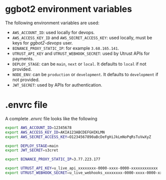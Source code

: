 # ggbot2 environment variables

The following environment variables are used:

- `AWS_ACCOUNT_ID`: used locally for devops.
- `AWS_ACCESS_KEY_ID` and `AWS_SECRET_ACCESS_KEY`: used locally, must be keys for _ggbot2-devops_ user.
- `BINANCE_PROXY_STATIC_IP`: for example `3.68.165.141`.
- `UTRUST_API_KEY` and `UTRUST_WEBHOOK_SECRET`: used by Utrust APIs for payments.
- `DEPLOY_STAGE`: can be `main`, `next` or `local`. It defaults to `local` if not provided.
- `NODE_ENV`: can be `production` or `development`. It defaults to `development` if not provided.
- `JWT_SECRET`: used by APIs for authentication.

# .envrc file

A complete _.envrc_ file looks like the following

```sh
export AWS_ACCOUNT_ID=12345678
export AWS_ACCESS_KEY_ID=AKIA123ABCDEFGHIKLMN
export AWS_SECRET_ACCESS_KEY=O1234567890aBcDeFgHiJkLmNoPqRsTuVwXyZ

export DEPLOY_STAGE=main
export JWT_SECRET=s3cret

export BINANCE_PROXY_STATIC_IP=3.77.223.177

export UTRUST_API_KEY=u_live_api_xxxxxxxx-0000-xxxx-0000-xxxxxxxxxxxx
export UTRUST_WEBHOOK_SECRET=u_live_webhooks_xxxxxxxx-0000-xxxx-0000-xxxxxxxxxxxx
```
